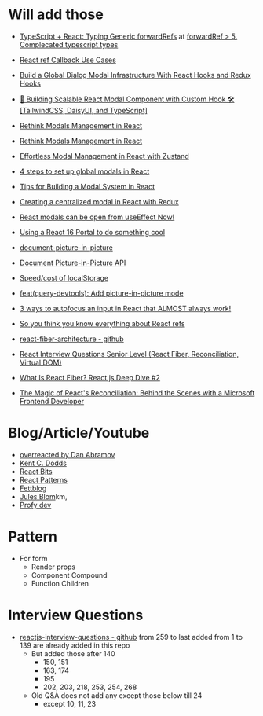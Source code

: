# Will add those 
* [TypeScript + React: Typing Generic forwardRefs](https://fettblog.eu/typescript-react-generic-forward-refs/)
  at [forwardRef > 5. Complecated typescript types](ref/forwardRef.md)
* [React ref Callback Use Cases](https://julesblom.com/writing/ref-callback-use-cases#user-content-fn-refescapehatch)


* [Build a Global Dialog Modal Infrastructure With React Hooks and Redux Hooks](https://betterprogramming.pub/global-dialog-modal-infrastructure-with-react-hooks-and-redux-hooks-1b6bedd052a6)
* [🚀 Building Scalable React Modal Component with Custom Hook 🛠️ [TailwindCSS, DaisyUI, and TypeScript]](https://medium.com/techverito/building-scalable-react-modal-component-with-custom-hook-%EF%B8%8F-tailwindcss-daisyui-and-ae12fbd7521c)
* [Rethink Modals Management in React](https://medium.com/ebaytech/rethink-modals-management-in-react-cf3b6804223d)
* [Rethink Modals Management in React](https://innovation.ebayinc.com/tech/engineering/rethink-modals-management-in-react/)
* [Effortless Modal Management in React with Zustand](https://medium.com/@selvakumar_P/effortless-modal-management-in-react-with-zustand-2e99dc876a82)
* [4 steps to set up global modals in React](https://opensource.com/article/21/5/global-modals-react)
* [Tips for Building a Modal System in React](https://tips.rstankov.com/p/tips-for-building-modal-system-in)
* [Creating a centralized modal in React with Redux](https://andremonteiro.pt/react-redux-modal/)
* [React modals can be open from useEffect Now!](https://medium.com/@FrameMuse/react-modals-management-is-done-right-d44805d517b)


* [Using a React 16 Portal to do something cool](https://david-gilbertson.medium.com/using-a-react-16-portal-to-do-something-cool-2a2d627b0202)
* [document-picture-in-picture](https://github.com/WICG/document-picture-in-picture)
* [Document Picture-in-Picture API](https://developer.mozilla.org/en-US/docs/Web/API/Document_Picture-in-Picture_API)
* [Speed/cost of localStorage](https://stackoverflow.com/questions/8074218/speed-cost-of-localstorage)
* [feat(query-devtools): Add picture-in-picture mode](https://github.com/TanStack/query/pull/6931)

* [3 ways to autofocus an input in React that ALMOST always work!](https://blog.maisie.ink/react-ref-autofocus/)
* [So you think you know everything about React refs](https://thoughtspile.github.io/2021/05/17/everything-about-react-refs/)
* [react-fiber-architecture - github](https://github.com/acdlite/react-fiber-architecture)


* [React Interview Questions Senior Level (React Fiber, Reconciliation, Virtual DOM)](https://www.youtube.com/watch?v=XU6O4ASQoWs)
* [What Is React Fiber? React.js Deep Dive #2](https://www.youtube.com/watch?v=0ympFIwQFJw)
* [The Magic of React's Reconciliation: Behind the Scenes with a Microsoft Frontend Developer](https://www.youtube.com/watch?v=thsUZEzL8ts)


# Blog/Article/Youtube
* [overreacted by Dan Abramov](https://overreacted.io/)
* [Kent C. Dodds](https://kentcdodds.com/blog)
* [React Bits](https://vasanthk.gitbooks.io/react-bits/)
* [React Patterns](https://reactpatterns.com/)
* [Fettblog](https://fettblog.eu/)
* [Jules Blom](https://julesblom.com/)km,
* [Profy dev](https://www.youtube.com/@profydev)


# Pattern
* For form
  * Render props
  * Component Compound
  * Function Children

# Interview Questions
* [reactjs-interview-questions - github](https://github.com/sudheerj/reactjs-interview-questions) from 259   to last added
  from 1 to 139 are already added in this repo
  * But added those after 140 
    * 150, 151
    * 163, 174
    * 195
    * 202, 203, 218, 253, 254, 268
  * Old Q&A does not add any except those below till 24
    * except 10, 11, 23
